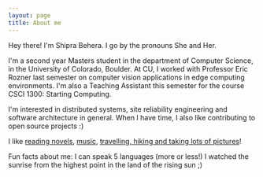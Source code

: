 ```yaml
---
layout: page
title: About me
---
```


Hey there! I'm Shipra Behera. I go by the pronouns She and Her. 

I'm a second year Masters student in the department of Computer Science, in the University of Colorado, Boulder. At CU, I worked with Professor Eric Rozner last semester on computer vision applications in edge computing environments. I'm also a Teaching Assistant this semester for the course CSCI 1300: Starting Computing.

I'm interested in distributed systems, site reliability engineering and software architecture in general. When I have time, I also like contributing to open source projects  :)

I like [reading novels](https://www.goodreads.com/review/list/54036489), [music](https://open.spotify.com/playlist/37i9dQZF1DWTtTyjgd08yp), [travelling, hiking and taking lots of pictures](https://www.instagram.com/ships_shipra/)!

Fun facts about me:
I can speak 5 languages (more or less!)
I watched the sunrise from the highest point in the land of the rising sun ;)

